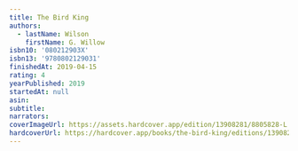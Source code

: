 ```yaml
---
title: The Bird King
authors:
  - lastName: Wilson
    firstName: G. Willow
isbn10: '080212903X'
isbn13: '9780802129031'
finishedAt: 2019-04-15
rating: 4
yearPublished: 2019
startedAt: null
asin:
subtitle:
narrators:
coverImageUrl: https://assets.hardcover.app/edition/13908281/8805828-L.jpg
hardcoverUrl: https://hardcover.app/books/the-bird-king/editions/13908281
---
```

